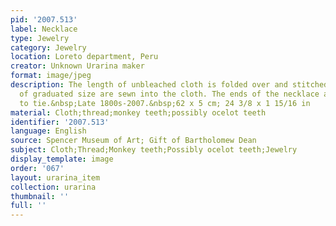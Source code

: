 ```yaml
---
pid: '2007.513'
label: Necklace
type: Jewelry
category: Jewelry
location: Loreto department, Peru
creator: Unknown Urarina maker
format: image/jpeg
description: The length of unbleached cloth is folded over and stitched closed. Teeth
  of graduated size are sewn into the cloth. The ends of the necklace are left free
  to tie.&nbsp;Late 1800s-2007.&nbsp;62 x 5 cm; 24 3/8 x 1 15/16 in
material: Cloth;thread;monkey teeth;possibly ocelot teeth
identifier: '2007.513'
language: English
source: Spencer Museum of Art; Gift of Bartholomew Dean
subject: Cloth;Thread;Monkey teeth;Possibly ocelot teeth;Jewelry
display_template: image
order: '067'
layout: urarina_item
collection: urarina
thumbnail: ''
full: ''
---
```

